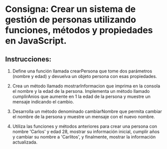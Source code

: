 # Consigna: Crear un sistema de gestión de personas utilizando funciones, métodos y propiedades en JavaScript.

## Instrucciones:

1. Define una función llamada crearPersona que tome dos parámetros (nombre y edad) y devuelva un objeto persona con esas propiedades.

2. Crea un método llamado mostrarInformacion que imprima en la consola el nombre y la edad de la persona.
Implementa un método llamado cumplirAnios que aumente en 1 la edad de la persona y muestre un mensaje indicando el cambio.

3. Desarrolla un método denominado cambiarNombre que permita cambiar el nombre de la persona y muestre un mensaje con el nuevo nombre.

4. Utiliza las funciones y métodos anteriores para crear una persona con nombre 'Carlos' y edad 28, mostrar su información inicial, cumplir años y cambiar su nombre a 'Carlitos', y finalmente, mostrar la información actualizada.

